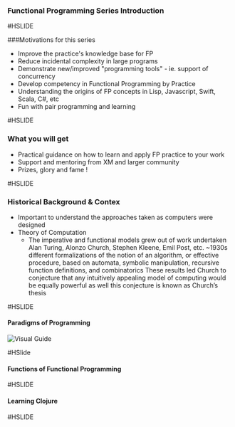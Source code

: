 ### Functional Programming Series Introduction

#HSLIDE

###Motivations for this series

- Improve the practice's knowledge base for FP
- Reduce incidental complexity in large programs
- Demonstrate new/improved "programming tools" - ie. support of concurrency
- Develop competency in Functional Programming by Practice
- Understanding the origins of FP concepts in Lisp, Javascript, Swift, Scala, C#, etc
- Fun with pair programming and learning

#HSLIDE

### What you will get

- Practical guidance on how to learn and apply FP practice to your work
- Support and mentoring from XM and larger community
- Prizes, glory and fame !

#HSLIDE

### Historical Background & Contex

- Important to understand the approaches taken as computers were designed
- Theory of Computation
    - The imperative and functional models grew out of work undertaken
    Alan Turing, Alonzo Church, Stephen Kleene, Emil Post, etc. ~1930s
    different formalizations of the notion of an algorithm, or effective procedure, based on automata, symbolic manipulation, recursive function definitions, and combinatorics
    These results led Church to conjecture that any intuitively appealing model of computing would be equally powerful as well
    this conjecture is known as Church’s thesis
    



#HSLIDE

#### Paradigms of Programming ####

![Visual Guide](http://www.math-cs.gordon.edu/courses/cs323/LISP/3Paradigms.png)

#HSlide

#### Functions of Functional Programming ####

[]()

#HSLIDE

#### Learning Clojure ####





#HSLIDE

